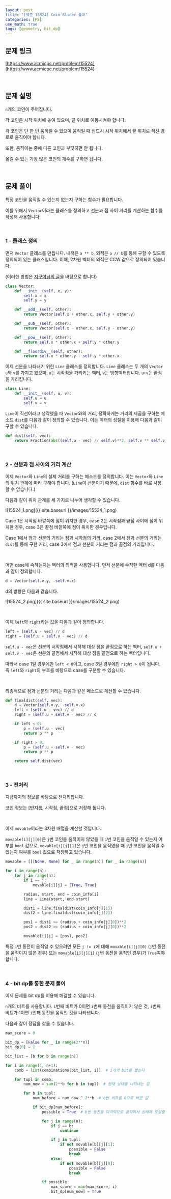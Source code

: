 ```yaml
---
layout: post
title: "[백준 15524] Coin Slider 풀이"
categories: [PS]
use_math: true
tags: [geometry, bit_dp]
---
```


## 문제 링크

[https://www.acmicpc.net/problem/15524](https://www.acmicpc.net/problem/15524)

&nbsp;

## 문제 설명

`n`개의 코인이 주어집니다.

각 코인은 시작 위치에 놓여 있으며, 끝 위치로 이동시켜야 합니다.

각 코인은 단 한 번 움직일 수 있으며 움직일 때 반드시 시작 위치에서 끝 위치로 직선 경로로 움직여야 합니다.

또한, 움직이는 중에 다른 코인과 부딪히면 안 됩니다.

옮길 수 있는 가장 많은 코인의 개수를 구하면 됩니다.

&nbsp;

## 문제 풀이

특정 코인을 움직일 수 있는지 없는지 구하는 함수가 필요합니다.

이를 위해서 `Vector`이라는 클래스를 정의하고 선분과 점 사이 거리를 계산하는 함수를 작성해 사용합니다.

&nbsp;

### 1 - 클래스 정의

먼저 `Vector` 클래스를 만듭니다. 내적은 `a ** b`, 외적은 `a // b`를 통해 구할 수 있도록 정의되어 있는 클래스입니다. 이때, 2차원 벡터의 외적은 CCW 값으로 정의되어 있습니다.

(이러한 방법은 [지구이님의 글](https://zigui.tistory.com/34)을 바탕으로 합니다)

```Python
class Vector:
    def __init__(self, x, y):
        self.x = x
        self.y = y

    def __add__(self, other):
        return Vector(self.x + other.x, self.y + other.y)

    def __sub__(self, other):
        return Vector(self.x - other.x, self.y - other.y)

    def __pow__(self, other):
        return self.x * other.x + self.y * other.y

    def __floordiv__(self, other):
        return self.x * other.y - self.y * other.x
```

이제 선분을 나타내기 위한 `Line` 클래스를 정의합니다. `Line` 클래스는 두 개의 `Vector` `u`와 `v`를 가지고 있으며, `u`는 시작점을 가리키는 벡터, `v`는 방향벡터입니다. `u+v`는 끝점을 가리킵니다.

```Python
class Line:
    def __init__(self, u, v):
        self.u = u
        self.v = v
```

`Line`이 직선이라고 생각했을 때 `Vector`와의 거리, 정확하게는 거리의 제곱을 구하는 메소드 `dist`를 다음과 같이 정의할 수 있습니다. 이는 벡터의 성질을 이용해 다음과 같이 구할 수 있습니다.

```Python
def dist(self, vec):
    return Fraction(abs((self.u - vec) // self.v)**2, self.v ** self.v)
```

&nbsp;

### 2 - 선분과 점 사이의 거리 계산

이제 `Vector`와 `Line`의 실제 거리를 구하는 메소드를 정의합니다. 이는 `Vector`와 `Line`의 위치 관계에 따라 구해야 합니다. (`Line`이 선분이기 때문에, `dist` 함수를 바로 사용할 수 없습니다.)

다음과 같이 위치 관계를 세 가지로 나누어 생각할 수 있습니다.

![15524_1.png]({{ site.baseurl }}/images/15524_1.png)

Case 1은 시작점 바깥쪽에 점이 위치한 경우, case 2는 시작점과 끝점 사이에 점이 위치한 경우, case 3은 끝점 바깥쪽에 점이 위치한 경우입니다.

Case 1에서 점과 선분의 거리는 점과 시작점의 거리, case 2에서 점과 선분의 거리는 `dist`를 통해 구한 거리, case 3에서 점과 선분의 거리는 점과 끝점의 거리입니다.

&nbsp;

어떤 case에 속하는지는 벡터의 외적을 사용합니다. 먼저 선분에 수직한 벡터 d를 다음과 같이 정의합니다.

```Python
d = Vector(self.v.y, -self.v.x)
```

d의 방향은 다음과 같습니다.

![15524_2.png]({{ site.baseurl }}/images/15524_2.png)

&nbsp;

이제 `left`와 `right`라는 값을 다음과 같이 정의합니다.

```Python
left = (self.u - vec) // d
right = (self.u + self.v - vec) // d
```

`self.u - vec`은 선분의 시작점에서 시작해 대상 점을 끝점으로 하는 벡터, `self.u + self.v - vec`은 선분의 끝점에서 시작해 대상 점을 끝점으로 하는 벡터입니다.

따라서 case 1일 경우에만 `left < 0`이고, case 3일 경우에만 `right > 0`이 됩니다. 즉 `left`와 `right`의 부호를 바탕으로 case를 구분할 수 있습니다.

&nbsp;

최종적으로 점과 선분의 거리는 다음과 같은 메소드로 계산할 수 있습니다.

```Python
def finaldist(self, vec):
    d = Vector(self.v.y, -self.v.x)
    left = (self.u - vec) // d
    right = (self.u + self.v - vec) // d

    if left < 0:
        p = (self.u - vec)
        return p ** p

    if right > 0:
        p = (self.u + self.v - vec)
        return p ** p

    return self.dist(vec)
```

&nbsp;

### 3 - 전처리

지금까지의 정보를 바탕으로 전처리합니다.

코인 정보는 \[반지름, 시작점, 끝점\]으로 저장해 둡니다.

&nbsp;

이제 `movable`이라는 3차원 배열을 계산할 것입니다.

`movable[i][j][0]`은 `j`번 코인을 움직이지 않았을 때 `i`번 코인을 움직일 수 있는지 여부를 `bool` 값으로, `movable[i][j][1]`은 `j`번 코인을 움직였을 때 `i`번 코인을 움직일 수 있는지 여부를 `bool` 값으로 저장하고 있습니다.

```Python
movable = [[[None, None] for _ in range(n)] for _ in range(n)]

for i in range(n):
    for j in range(n):
        if i == j:
            movable[i][j] = [True, True]

        radius, start, end = coin_info[i]
        line = Line(start, end-start)

        dist1 = line.finaldist(coin_info[j][1])
        dist2 = line.finaldist(coin_info[j][2])

        pos1 = dist1 >= (radius + coin_info[j][0])**2
        pos2 = dist2 >= (radius + coin_info[j][0])**2

        movable[i][j] = [pos1, pos2]
```

특정 `i`번 동전이 움직일 수 있으려면 모든 `j != i`에 대해 `movable[i][j][0]` (`j`번 동전을 움직이지 않은 경우) 또는 `movable[i][j][1]` (`j`번 동전을 움직인 경우)가 `True`여야 합니다.

&nbsp;

### 4 - bit dp를 통한 문제 풀이

이제 문제를 bit dp를 이용해 해결할 수 있습니다.

`n`개의 비트를 사용합니다. `i`번째 비트가 0이면 `i`번째 동전을 움직이지 않은 것, `i`번째 비트가 1이면 `i`번째 동전을 움직인 것을 나타냅니다.

다음과 같이 정답을 찾을 수 있습니다.

```Python
max_score = 0

bit_dp = [False for _ in range(2**n)]
bit_dp[0] = 1

bit_list = [b for b in range(n)]

for i in range(1, n+1):
    comb = list(combinations(bit_list, i))  # i개의 bit를 뽑는다

    for tupl in comb:
        num_now = sum(2**b for b in tupl)  # 현재 상태를 나타내는 값

        for b in tupl:
            num_before = num_now ^ 2**b  # b번 비트를 0으로 바꾼 값

            if bit_dp[num_before]:
                possible = True  # b번 동전을 마지막으로 움직여서 상태에 도달할 수 있는지 여부

                for j in range(n):
                    if j == b:
                        continue

                    if j in tupl:
                        if not movable[b][j][1]:
                            possible = False
                            break
                    else:
                        if not movable[b][j][0]:
                            possible = False
                            break

                if possible:
                    max_score = max(max_score, i)
                    bit_dp[num_now] = True
```
